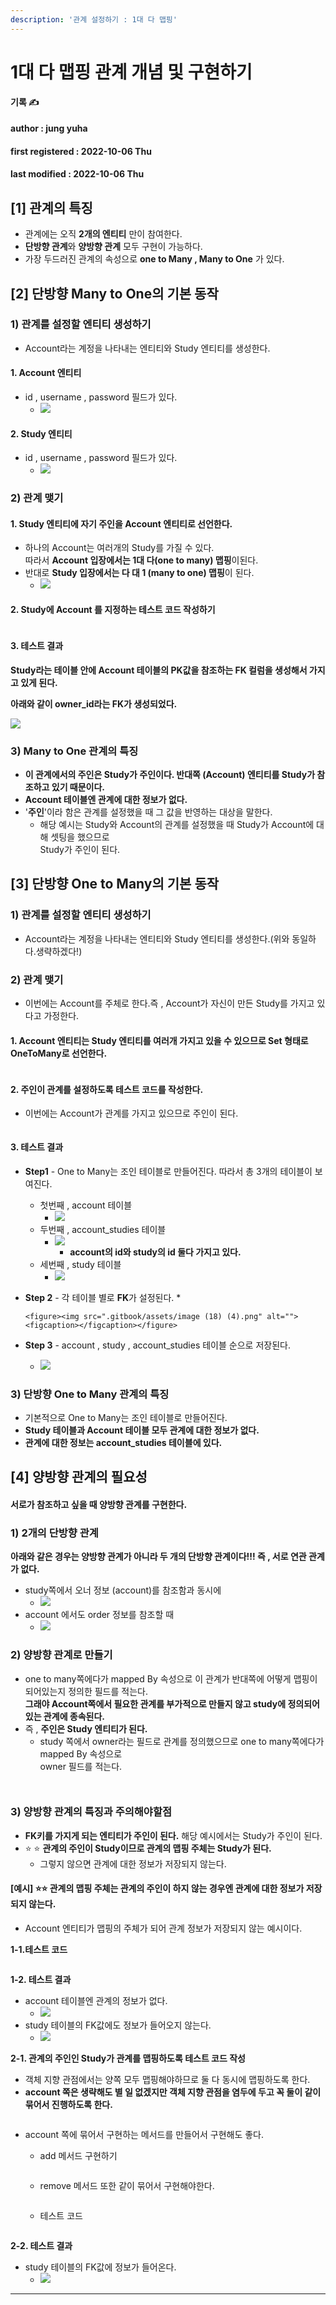 ```yaml
---
description: '관계 설정하기 : 1대 다 맵핑'
---
```


# 1대 다 맵핑 관계 개념 및 구현하기

**기록 ✍️**

#### author : jung yuha

#### first registered : 2022-10-06 Thu

#### last modified : 2022-10-06 Thu

## \[1] 관계의 특징

* 관계에는 오직 **2개의 엔티티** 만이 참여한다.
* **단방향 관계**와 **양방향 관계** 모두 구현이 가능하다.
* 가장 두드러진 관계의 속성으로 **one to Many , Many to One** 가 있다.

## \[2] 단방향 Many to One의 기본 동작

### 1) 관계를 설정할 엔티티 생성하기

* Account라는 계정을 나타내는 엔티티와 Study 엔티티를 생성한다.

#### 1. Account 엔티티

* id , username , password 필드가 있다.
  * ![](<.gitbook/assets/image (13) (5).png>)

#### 2. Study 엔티티

* id , username , password 필드가 있다.
  * ![](<.gitbook/assets/image (16) (4).png>)

### 2) 관계 맺기

#### 1. Study 엔티티에 자기 주인을 Account 엔티티로 선언한다.

* 하나의 Account는 여러개의 Study를 가질 수 있다.\
  따라서 **Account 입장에서는 1대 다(one to many) 맵핑**이된다.
* 반대로 **Study 입장에서는 다 대 1 (many to one) 맵핑**이 된다.
  * ![](<.gitbook/assets/image (10) (5).png>)

#### 2. Study에 Account 를 지정하는 테스트 코드 작성하기

<figure><img src=".gitbook/assets/image (29).png" alt=""><figcaption></figcaption></figure>

#### 3. 테스트 결과

**Study라는 테이블 안에 Account 테이블의 PK값을 참조하는 FK 컬럼을 생성해서 가지고 있게 된다.**

**아래와 같이 owner\_id라는 FK가 생성되었다.**

![](<.gitbook/assets/image (44).png>)

### 3) Many to One 관계의 특징

* **이 관계에서의 주인은 Study가 주인이다. 반대쪽 (Account) 엔티티를 Study가 참조하고 있기 때문이다.**
* **Account 테이블엔 관계에 대한 정보가 없다.**
* '**주인**'이라 함은 관계를 설정했을 때 그 값을 반영하는 대상을 말한다.
  * 해당 예시는 Study와 Account의 관계를 설정했을 때 Study가 Account에 대해 셋팅을 했으므로 \
    Study가 주인이 된다.

## \[3] 단방향 One to Many의 기본 동작

### 1) 관계를 설정할 엔티티 생성하기

* Account라는 계정을 나타내는 엔티티와 Study 엔티티를 생성한다.(위와 동일하다.생략하겠다!)

### 2) 관계 맺기

* 이번에는 Account를 주체로 한다.즉 , Account가 자신이 만든 Study를 가지고 있다고 가정한다.

#### 1. Account 엔티티는  Study 엔티티를 여러개 가지고 있을 수 있으므로 Set 형태로  OneToMany로 선언한다.

<figure><img src=".gitbook/assets/image (45).png" alt=""><figcaption></figcaption></figure>

#### 2. 주인이 관계를 설정하도록 테스트 코드를 작성한다.

* 이번에는 Account가 관계를 가지고 있으므로 주인이 된다.

<figure><img src=".gitbook/assets/image (19) (4).png" alt=""><figcaption></figcaption></figure>

#### 3. 테스트 결과

* **Step1** - One to Many는 조인 테이블로 만들어진다. 따라서 총 3개의 테이블이 보여진다.
  * 첫번째 , account 테이블
    * ![](<.gitbook/assets/image (22) (1).png>)
  * 두번째 , account\_studies 테이블
    * ![](<.gitbook/assets/image (46).png>)
      * **account의 id와 study의 id 둘다 가지고 있다.**
  * 세번째 , study 테이블
    * ![](<.gitbook/assets/image (12) (3).png>)
* **Step 2** - 각 테이블 별로 **FK**가 설정된다.
  *

      <figure><img src=".gitbook/assets/image (18) (4).png" alt=""><figcaption></figcaption></figure>
* **Step 3** - account , study , account\_studies 테이블 순으로 저장된다.
  * ![](<.gitbook/assets/image (34).png>)

### 3) 단방향 One to Many 관계의 특징

* 기본적으로 One to Many는 조인 테이블로 만들어진다.
* **Study 테이블과 Account 테이블 모두 관계에 대한 정보가 없다.**
* **관계에 대한 정보는 account\_studies 테이블에 있다.**

## **\[4] 양방향 관계의 필요성**

#### 서로가 참조하고 싶을 때 양방향 관계를 구현한다.

### 1) 2개의 단방향 관계

**아래와 같은 경우는 양방향 관계가 아니라 두 개의 단방향 관계이다!!! 즉 , 서로 연관 관계가 없다.**

* &#x20;study쪽에서 오너 정보 (account)를 참조함과 동시에
  * ![](<.gitbook/assets/image (21) (2).png>)
* &#x20;account 에서도 order 정보를 참조할 때
  * ![](<.gitbook/assets/image (11) (5).png>)

### 2) 양방향 관계로 만들기

* one to many쪽에다가 mapped By 속성으로 이 관계가 반대쪽에 어떻게 맵핑이 되어있는지 정의한 필드를 적는다. \
  **그래야 Account쪽에서 필요한 관계를 부가적으로 만들지 않고  study에 정의되어 있는 관계에 종속된다.**
* 즉 , **주인은 Study 엔티티가 된다.**
  * study 쪽에서 owner라는 필드로 관계를 정의했으므로 one to many쪽에다가 mapped By 속성으로\
    owner 필드를 적는다.

<figure><img src=".gitbook/assets/image (8) (1).png" alt=""><figcaption></figcaption></figure>

<figure><img src=".gitbook/assets/image (2) (1).png" alt=""><figcaption></figcaption></figure>

### 3) 양방향 관계의 특징과 주의해야할점

* **FK키를 가지게 되는 엔티티가 주인이 된다.** 해당 예시에서는 Study가 주인이 된다.
* ⭐️ ⭐️ **관계의 주인이 Study이므로 관계의 맵핑 주체는 Study가 된다.**
  * 그렇지 않으면 관계에 대한 정보가 저장되지 않는다.

#### \[예시] ⭐️⭐️ 관계의 맵핑 주체는 관계의 주인이 하지 않는 경우엔 관계에 대한 정보가 저장되지 않는다.

* &#x20;Account 엔티티가 맵핑의 주체가 되어 관계 정보가 저장되지 않는 예시이다.

**1-1.테스트 코드**

<figure><img src=".gitbook/assets/image (5) (1).png" alt=""><figcaption></figcaption></figure>

**1-2. 테스트 결과**

* account 테이블엔 관계의 정보가 없다.
  * ![](<.gitbook/assets/image (6).png>)
* study 테이블의 FK값에도 정보가 들어오지 않는다.
  * ![](<.gitbook/assets/image (7) (1).png>)

**2-1.  관계의 주인인 Study가 관계를 맵핑하도록 테스트 코드 작성**

* 객체 지향 관점에서는 양쪽 모두 맵핑해야하므로 둘 다 동시에 맵핑하도록 한다.
* **account 쪽은 생략해도 별 일 없겠지만 객체 지향 관점을 염두에 두고 꼭 둘이 같이 묶어서 진행하도록 한다.**

<figure><img src=".gitbook/assets/image (9) (1).png" alt=""><figcaption></figcaption></figure>

* account 쪽에 묶어서 구현하는 메서드를 만들어서 구현해도 좋다.
  *   add 메서드 구현하기

      <figure><img src=".gitbook/assets/image (1) (1).png" alt=""><figcaption></figcaption></figure>
  *   &#x20;remove 메서드 또한 같이 묶어서 구현해야한다.

      <figure><img src=".gitbook/assets/image (4) (1).png" alt=""><figcaption></figcaption></figure>
  *   테스트 코드

      <figure><img src=".gitbook/assets/image (21).png" alt=""><figcaption></figcaption></figure>

**2-2. 테스트 결과**

* study 테이블의 FK값에 정보가 들어온다.
  * ![](<.gitbook/assets/image (3) (1).png>)

****

